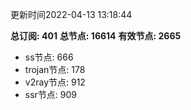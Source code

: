 更新时间2022-04-13 13:18:44

**总订阅: 401**
**总节点: 16614**
**有效节点: 2665**
- ss节点: 666
- trojan节点: 178
- v2ray节点: 912
- ssr节点: 909
